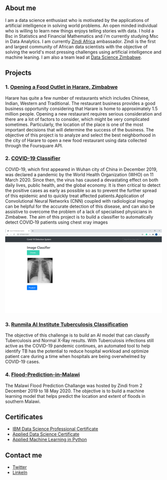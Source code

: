 ## About me

I am a data science enthusiast who is motivated by the applications of artificial intelligence in solving world problems. An open minded individual who is willing to learn new things enjoys telling stories with data. I hold a Bsc in Statistics and Financial Mathematics and i'm currently studying Msc in Data Analytics. I am currently [Zindi Africa](https://zindi.africa/) ambassador. Zindi is the first and largest community of African data scientists with the objective of solving the world's most pressing challenges using artificial intelligence and machine leaning. I am also a team lead at  [Data Science Zimbabwe](https://zimbabwedata.science/about/about.html). 

## Projects
### 1. [Opening a Food Outlet in Harare, Zimbabwe](https://github.com/leotafadzwa/IBM-Data-Science-Professional-Certificate-Capstone-Course)
Harare has quite a few number of restaurants which includes Chinese, Indian, Western and Traditional. The restaurant business provides a good business opportunity considering that Harare is home to approximately 1.5 million people. Opening a new restaurant requires serious consideration and there are a lot of factors to consider, which might be very complicated sometimes. Particularly, the location of the place is one of the most important decisions that will determine the success of the business. The objective of this project is to analyze and select the best neighborhood in the city of Harare to open a new food restaurant using data collected through the Foursquare API.

### 2. [COVID-19 Classifier](https://github.com/leotafadzwa/Covid_19_image_classification-CNN-/)
COVID-19, which first appeared in Wuhan city of China in December 2019, was declared a pandemic by the World Health Organization (WHO) on 11 March 2020. Since then, the virus has caused a devastating effect on both daily lives, public health, and the global economy. It is then critical to detect the positive cases as early as possible so as to prevent the further spread of this epidemic and to quickly treat affected patients.Application of Convolutional Neural Networks (CNN) coupled with radiological imaging can be helpful for the accurate detection of this disease, and can also be assistive to overcome the problem of a lack of specialised physicians in Zimbabwe. The aim of this project is to build a classifier to automatically detect COVID‐19 patients using chest xray images

![](/images/image1.png)

### 3. [Runmila AI Institute Tuberculosis Classification](https://github.com/leotafadzwa/Runmila-AI-Institute-Tuberculosis-Classification-baseline)
The objective of this challenge is to build an AI model that can classify Tuberculosis and Normal X-Ray results. With Tuberculosis infections still active as the COVID-19 pandemic continues, an automated tool to help identify TB has the potential to reduce hospital workload and optimize patient care during a time when hospitals are being overwhelmed by COVID-19 cases.

### 4. [Flood-Prediction-in-Malawi](https://github.com/leotafadzwa/Flood-Prediction-in-Malawi-using-h2o)
The Malawi Flood Prediction Challange was hosted by Zindi from 2 December 2019 to 18 May 2020. The objective is to build a machine learning model that helps predict the location and extent of floods in southern Malawi.




## Certificates
- [IBM Data Science Professional Certificate](https://www.coursera.org/account/accomplishments/specialization/certificate/6PL9MT445ECY)
- [Applied Data Science Certificate](https://wqu.thedataincubator.com/certificate/5556463875391488_full)
- [Applied Machine Learning in Python](https://www.coursera.org/account/accomplishments/verify/R34E6CQBHBX2)



## Contact me
- [Twitter](https://twitter.com/LeoTDzingirai)
- [LinkeIn](https://www.linkedin.com/in/leo-dzingirai/)


